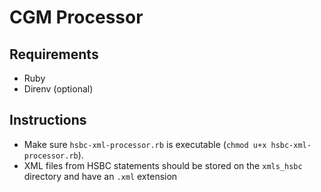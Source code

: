 # CGM Processor

## Requirements

* Ruby
* Direnv (optional)

## Instructions

* Make sure `hsbc-xml-processor.rb` is executable (`chmod u+x hsbc-xml-processor.rb`).
* XML files from HSBC statements should be stored on the `xmls_hsbc` directory and have an `.xml` extension
